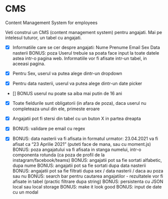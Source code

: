 # CMS
Content Management System for employees

Veti construi un CMS (content management system) pentru angajati. Mai pe intelesul tuturor, un tabel cu angajati.

- [x] Informatiile care se cer despre angajati:
Nume
Prenume
Email
Sex
Data nasterii
BONUS: poza
Userul trebuie sa poata face input la toate datele astea intr-o pagina web. Informatiile vor fi afisate intr-un tabel, in aceeasi pagina.

- [x] Pentru Sex, userul va putea alege dintr-un dropdown
- [x] Pentru data nasterii, userul va putea alege dintr-un date picker 
- [] BONUS userul nu poate sa aiba mai putin de 16 ani
- [x] Toate fieldurile sunt obligatorii (in afara de poza), daca userul nu completeaza unul din ele, primeste eroare
- [x] Angajatii pot fi stersi din tabel cu un buton X in partea dreapta

 
- [x] BONUS: validare pe email cu regex
- [x] BONUS: data nasterii va fi afisata in formatul urmator: 23.04.2021 va fi afisat ca “23 Aprilie 2021” (puteti face de mana, sau cu moment.js)
BONUS: poza angajatului va fi afisata in stanga numelui, intr-o componenta rotunda (ca poza de profil de la instagram/facebook/teams)
BONUS: angajatii pot sa fie sortati alfabetic, dupa nume
BONUS: angajatii pot sa fie sortati dupa data nasterii
BONUS: angajatii pot sa fie filtrati dupa sex / data nasterii / daca au poza sau nu
BONUS: search bar pentru cautarea angajatilor - rezultatele vor fi afisate in tabel (practic filtrare dupa string)
BONUS: persistenta cu JSON local sau local storage
BONUS: make it look good
BONUS: input de date cu un modal